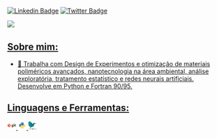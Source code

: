 [![Linkedin Badge](https://img.shields.io/badge/-LinkedIn-blue?style=flat-square&logo=Linkedin&logoColor=white&link=https://www.linkedin.com/in/marcello-santos-20ab0623)](https://www.linkedin.com/in/marcello-santos-20ab0623/)
[![Twitter Badge](https://img.shields.io/badge/-Twitter-1ca0f1?style=flat-square&labelColor=1ca0f1&logo=twitter&logoColor=white&link=https://twitter.com/OnPhysike)](https://twitter.com/OnPhysike)

<div>
  <a href="https://github.com/ricaun">
  <img height="180em" src="https://github-readme-stats.vercel.app/api/top-langs/?username=pojucann&layout=compact&langs_count=8&theme=dark"/>
</div>

## Sobre mim:

- 🔭 Trabalha com Design de Experimentos e otimização de materiais poliméricos avançados, nanotecnologia na área ambiental, análise exploratória, tratamento estatístico e redes neurais artificiais. Desenvolve em Python e Fortran 90/95.

## Linguagens e Ferramentas:

<code><img height="20" src="https://raw.githubusercontent.com/github/explore/80688e429a7d4ef2fca1e82350fe8e3517d3494d/topics/git/git.png"></code>
<code><img height="20" src="https://raw.githubusercontent.com/github/explore/80688e429a7d4ef2fca1e82350fe8e3517d3494d/topics/python/python.png"></code>
<code><img height="20" src="https://raw.githubusercontent.com/github/explore/80688e429a7d4ef2fca1e82350fe8e3517d3494d/topics/latex/latex.png"></code>
